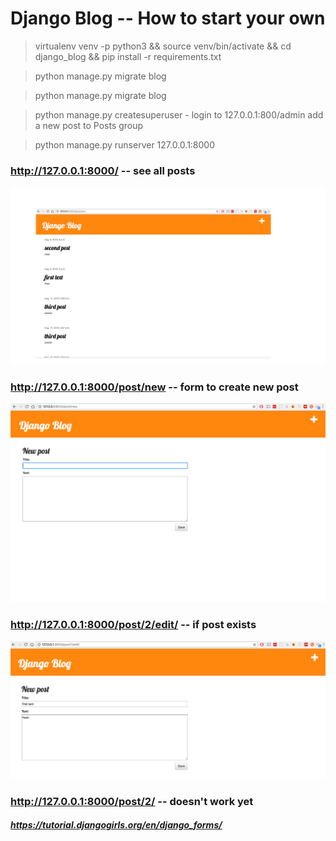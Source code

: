 # Django Blog -- How to start your own 

> virtualenv venv -p python3 && source venv/bin/activate && cd django_blog &&  pip install -r requirements.txt


> python manage.py migrate blog 


> python manage.py migrate blog 


> python manage.py createsuperuser
	- login to 127.0.0.1:800/admin add a new post to Posts group  


> python manage.py runserver 127.0.0.1:8000	



### http://127.0.0.1:8000/	-- see all posts 

![alt text](screenshots/post_list.png)




### http://127.0.0.1:8000/post/new	-- form to create new post

![alt text](screenshots/post_new.png)



### http://127.0.0.1:8000/post/2/edit/		-- if post exists

![alt text](screenshots/post_edit.png)



### http://127.0.0.1:8000/post/2/  -- doesn't work yet 

##### https://tutorial.djangogirls.org/en/django_forms/

